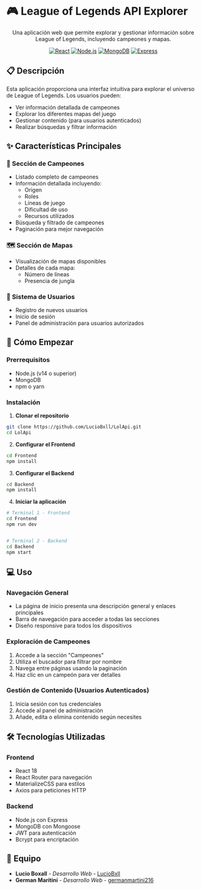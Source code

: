 # 🎮 League of Legends API Explorer


<div align="center">



Una aplicación web que permite explorar y gestionar información sobre League of Legends, incluyendo campeones y mapas.


[![React](https://img.shields.io/badge/React-20232A?style=for-the-badge&logo=react&logoColor=61DAFB)](https://reactjs.org/)
[![Node.js](https://img.shields.io/badge/Node.js-339933?style=for-the-badge&logo=nodedotjs&logoColor=white)](https://nodejs.org/)
[![MongoDB](https://img.shields.io/badge/MongoDB-4EA94B?style=for-the-badge&logo=mongodb&logoColor=white)](https://www.mongodb.com/)
[![Express](https://img.shields.io/badge/Express.js-000000?style=for-the-badge&logo=express&logoColor=white)](https://expressjs.com/)


</div>


## 📋 Descripción


Esta aplicación proporciona una interfaz intuitiva para explorar el universo de League of Legends. Los usuarios pueden:


- Ver información detallada de campeones
- Explorar los diferentes mapas del juego
- Gestionar contenido (para usuarios autenticados)
- Realizar búsquedas y filtrar información


## ✨ Características Principales


### 🦸 Sección de Campeones
- Listado completo de campeones
- Información detallada incluyendo:
  - Origen
  - Roles
  - Líneas de juego
  - Dificultad de uso
  - Recursos utilizados
- Búsqueda y filtrado de campeones
- Paginación para mejor navegación


### 🗺️ Sección de Mapas
- Visualización de mapas disponibles
- Detalles de cada mapa:
  - Número de líneas
  - Presencia de jungla
 


### 👤 Sistema de Usuarios
- Registro de nuevos usuarios
- Inicio de sesión
- Panel de administración para usuarios autorizados




## 🚀 Cómo Empezar


### Prerrequisitos
- Node.js (v14 o superior)
- MongoDB
- npm o yarn


### Instalación


1. **Clonar el repositorio**
```bash
git clone https://github.com/LucioBxll/LolApi.git
cd LolApi
```


2. **Configurar el Frontend**
```bash
cd Frontend
npm install
```


3. **Configurar el Backend**
```bash
cd Backend
npm install
```


4. **Iniciar la aplicación**
```bash
# Terminal 1 - Frontend
cd Frontend
npm run dev


# Terminal 2 - Backend
cd Backend
npm start
```


## 💻 Uso


### Navegación General
- La página de inicio presenta una descripción general y enlaces principales
- Barra de navegación para acceder a todas las secciones
- Diseño responsive para todos los dispositivos


### Exploración de Campeones
1. Accede a la sección "Campeones"
2. Utiliza el buscador para filtrar por nombre
3. Navega entre páginas usando la paginación
4. Haz clic en un campeón para ver detalles


### Gestión de Contenido (Usuarios Autenticados)
1. Inicia sesión con tus credenciales
2. Accede al panel de administración
3. Añade, edita o elimina contenido según necesites


## 🛠️ Tecnologías Utilizadas


### Frontend
- React 18
- React Router para navegación
- MaterializeCSS para estilos
- Axios para peticiones HTTP


### Backend
- Node.js con Express
- MongoDB con Mongoose
- JWT para autenticación
- Bcrypt para encriptación


## 👥 Equipo


- **Lucio Boxall** - *Desarrollo Web* - [LucioBxll](https://github.com/LucioBxll)
- **German Maritini** - *Desarrollo Web* - [germanmartini216](https://github.com/germanmartini216)





